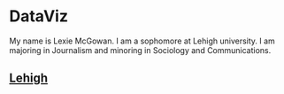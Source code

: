 # DataViz
My name is Lexie McGowan. I am a sophomore at Lehigh university. I am majoring in Journalism and minoring in Sociology and Communications. 
## [Lehigh](www1.lehigh.edu)
